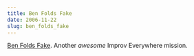 ```yaml
---
title: Ben Folds Fake
date: 2006-11-22
slug: ben_folds_fake
---
```

<p><a href="http://www.improveverywhere.com/mission_view.php?mission_id=65">Ben Folds Fake</a>. Another <em>awesome</em> Improv Everywhere mission.</p>
